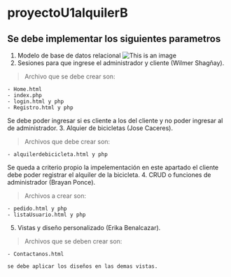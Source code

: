 # proyectoU1alquilerB
## Se debe implementar los siguientes parametros
1. Modelo de base de datos relacional
  ![This is an image](https://raw.githubusercontent.com/bsponce1/proyectoU1alquilerB/main/modelo-base-de-datos.png)
2. Sesiones para que ingrese el administrador y cliente (Wilmer Shagñay).
  > Archivo que se debe crear son: 
  
    - Home.html
    - index.php
    - login.html y php
    - Registro.html y php
  Se debe poder ingresar si es cliente a los del cliente y no poder ingresar al de administrador.
 3. Alquier de bicicletas (Jose Caceres).
  > Archivos que debe crear son:
  
    - alquilerdebicicleta.html y php
  Se queda a criterio propio la impelementación en este apartado el cliente debe poder registrar el alquiler de la bicicleta.
 4. CRUD o funciones de administrador (Brayan Ponce).
  > Archivos a crear son:
  
    - pedido.html y php
    - listaUsuario.html y php 
 5. Vistas y diseño personalizado (Erika Benalcazar).
  > Archivos que se deben crear son:
  
    - Contactanos.html
    
    se debe aplicar los diseños en las demas vistas.
